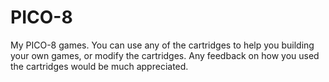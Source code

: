 # PICO-8
My PICO-8 games. You can use any of the cartridges to help you building your own games, or modify the cartridges.
Any feedback on how you used the cartridges would be much appreciated.
